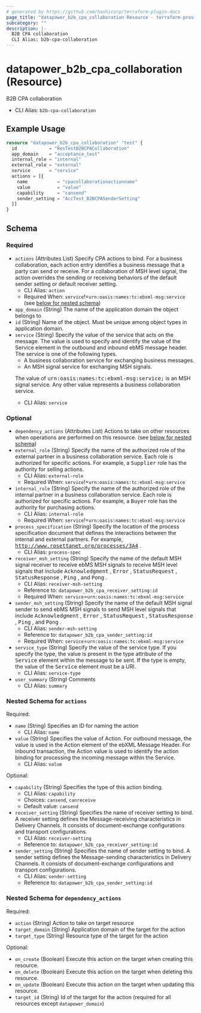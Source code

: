 ```yaml
---
# generated by https://github.com/hashicorp/terraform-plugin-docs
page_title: "datapower_b2b_cpa_collaboration Resource - terraform-provider-datapower"
subcategory: ""
description: |-
  B2B CPA collaboration
  CLI Alias: b2b-cpa-collaboration
---
```


# datapower_b2b_cpa_collaboration (Resource)

B2B CPA collaboration
  - CLI Alias: `b2b-cpa-collaboration`

## Example Usage

```terraform
resource "datapower_b2b_cpa_collaboration" "test" {
  id            = "ResTestB2BCPACollaboration"
  app_domain    = "acceptance_test"
  internal_role = "internal"
  external_role = "external"
  service       = "service"
  actions = [{
    name           = "cpacollaborationactionname"
    value          = "value"
    capability     = "cansend"
    sender_setting = "AccTest_B2BCPASenderSetting"
  }]
}
```

<!-- schema generated by tfplugindocs -->
## Schema

### Required

- `actions` (Attributes List) Specify CPA actions to bind. For a business collaboration, each action entry identifies a business message that a party can send or receive. For a collaboration of MSH level signal, the action overrides the sending or receiving behaviors of the default sender setting or default receiver setting.
  - CLI Alias: `action`
  - Required When: `service`!=`urn:oasis:names:tc:ebxml-msg:service` (see [below for nested schema](#nestedatt--actions))
- `app_domain` (String) The name of the application domain the object belongs to
- `id` (String) Name of the object. Must be unique among object types in application domain.
- `service` (String) Specify the value of the service that acts on the message. The value is used to specify and identify the value of the Service element in the outbound and inbound ebMS message header. The service is one of the following types. <ul><li>A business collaboration service for exchanging business messages.</li><li>An MSH signal service for exchanging MSH signals.</li></ul><p>The value of <tt>urn:oasis:names:tc:ebxml-msg:service;</tt> is an MSH signal service. Any other value represents a business collaboration service.</p>
  - CLI Alias: `service`

### Optional

- `dependency_actions` (Attributes List) Actions to take on other resources when operations are performed on this resource. (see [below for nested schema](#nestedatt--dependency_actions))
- `external_role` (String) Specify the name of the authorized role of the external partner in a business collaboration service. Each role is authorized for specific actions. For example, a <tt>Supplier</tt> role has the authority for selling actions.
  - CLI Alias: `external-role`
  - Required When: `service`!=`urn:oasis:names:tc:ebxml-msg:service`
- `internal_role` (String) Specify the name of the authorized role of the internal partner in a business collaboration service. Each role is authorized for specific actions. For example, a <tt>Buyer</tt> role has the authority for purchasing actions.
  - CLI Alias: `internal-role`
  - Required When: `service`!=`urn:oasis:names:tc:ebxml-msg:service`
- `process_specification` (String) Specify the location of the process specification document that defines the interactions between the internal and external partners. For example, <tt>http://www.rosettanet.org/processes/3A4</tt> .
  - CLI Alias: `process-spec`
- `receiver_msh_setting` (String) Specify the name of the default MSH signal receiver to receive ebMS MSH signals to receive MSH level signals that include <tt>Acknowledgment</tt> , <tt>Error</tt> , <tt>StatusRequest</tt> , <tt>StatusResponse</tt> , <tt>Ping</tt> , and <tt>Pong</tt> .
  - CLI Alias: `receiver-msh-setting`
  - Reference to: `datapower_b2b_cpa_receiver_setting:id`
  - Required When: `service`=`urn:oasis:names:tc:ebxml-msg:service`
- `sender_msh_setting` (String) Specify the name of the default MSH signal sender to send ebMS MSH signals to send MSH level signals that include <tt>Acknowledgment</tt> , <tt>Error</tt> , <tt>StatusRequest</tt> , <tt>StatusResponse</tt> , <tt>Ping</tt> , and <tt>Pong</tt> .
  - CLI Alias: `sender-msh-setting`
  - Reference to: `datapower_b2b_cpa_sender_setting:id`
  - Required When: `service`=`urn:oasis:names:tc:ebxml-msg:service`
- `service_type` (String) Specify the value of the service type. If you specify the type, the value is present in the type attribute of the <tt>Service</tt> element within the message to be sent. If the type is empty, the value of the <tt>Service</tt> element must be a URI.
  - CLI Alias: `service-type`
- `user_summary` (String) Comments
  - CLI Alias: `summary`

<a id="nestedatt--actions"></a>
### Nested Schema for `actions`

Required:

- `name` (String) Specifies an ID for naming the action
  - CLI Alias: `name`
- `value` (String) Specifies the value of Action. For outbound message, the value is used in the Action element of the ebXML Message Header. For inbound transaction, the Action value is used to identify the action binding for processing the incoming message within the Service.
  - CLI Alias: `value`

Optional:

- `capability` (String) Specifies the type of this action binding.
  - CLI Alias: `capability`
  - Choices: `cansend`, `canreceive`
  - Default value: `cansend`
- `receiver_setting` (String) Specifies the name of receiver setting to bind. A receiver setting defines the Message-receiving characteristics in Delivery Channels. It consists of document-exchange configurations and transport configurations.
  - CLI Alias: `receiver-setting`
  - Reference to: `datapower_b2b_cpa_receiver_setting:id`
- `sender_setting` (String) Specifies the name of sender setting to bind. A sender setting defines the Message-sending characteristics in Delivery Channels. It consists of document-exchange configurations and transport configurations.
  - CLI Alias: `sender-setting`
  - Reference to: `datapower_b2b_cpa_sender_setting:id`


<a id="nestedatt--dependency_actions"></a>
### Nested Schema for `dependency_actions`

Required:

- `action` (String) Action to take on target resource
- `target_domain` (String) Application domain of the target for the action
- `target_type` (String) Resource type of the target for the action

Optional:

- `on_create` (Boolean) Execute this action on the target when creating this resource.
- `on_delete` (Boolean) Execute this action on the target when deleting this resource.
- `on_update` (Boolean) Execute this action on the target when updating this resource.
- `target_id` (String) Id of the target for the action (required for all resources except `datapower_domain`)
